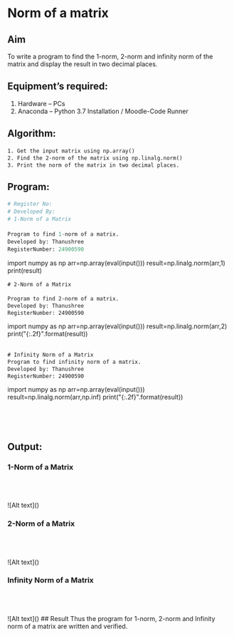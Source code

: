 # Norm of a matrix
## Aim
To write a program to find the 1-norm, 2-norm and infinity norm of the matrix and display the result in two decimal places.
## Equipment’s required:
1.	Hardware – PCs
2.	Anaconda – Python 3.7 Installation / Moodle-Code Runner
## Algorithm:
	1. Get the input matrix using np.array()   
    2. Find the 2-norm of the matrix using np.linalg.norm()
	3. Print the norm of the matrix in two decimal places.
## Program:
```Python
# Register No:
# Developed By:
# 1-Norm of a Matrix

Program to find 1-norm of a matrix.
Developed by: Thanushree
RegisterNumber: 24900590
```
import numpy as np
arr=np.array(eval(input()))
result=np.linalg.norm(arr,1)
print(result)
```
# 2-Norm of a Matrix

Program to find 2-norm of a matrix.
Developed by: Thanushree
RegisterNumber: 24900590
```
import numpy as np
arr=np.array(eval(input()))
result=np.linalg.norm(arr,2)
print("{:.2f}".format(result))
```

# Infinity Norm of a Matrix
Program to find infinity norm of a matrix.
Developed by: Thanushree
RegisterNumber: 24900590
```
import numpy as np
arr=np.array(eval(input()))
result=np.linalg.norm(arr,np.inf)
print("{:.2f}".format(result))
```




```
## Output:
### 1-Norm of a Matrix
<br>
<br>
<br>
![Alt text](<Screenshot from 2024-12-11 17-53-53.png>)

### 2-Norm of a Matrix
<br>
<br>
<br>
![Alt text](<Screenshot from 2024-12-11 17-54-04.png>)

### Infinity Norm of a Matrix
<br>
<br>
<br>
![Alt text](<Screenshot from 2024-12-11 17-54-16.png>)
## Result
Thus the program for 1-norm, 2-norm and Infinity norm of a matrix are written and verified.
